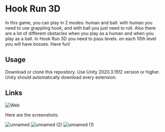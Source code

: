 # Hook Run 3D
In this game, you can play in 2 modes: human and ball. with human you need to use grappling hook, and with ball you just need to roll. Also there are a lot of different obstacles when you play as a human and when you play as a ball. In Hook Run 3D you need to pass levels. on each 10th level you will have bosses.
Have fun!

## Usage
Download or clone this repository. Use Unity 2020.3.15f2 version or higher. Unity should automatically download every extension.

## Links
![Web](https://ezzzz4.itch.io/hook-run-3d)

Here are the screenshots:

![unnamed](https://github.com/VladGaranovskyi/HookRun3D/assets/114082118/9b402c0c-1c3e-4beb-b8a3-a1c49757a231)
![unnamed (2)](https://github.com/VladGaranovskyi/HookRun3D/assets/114082118/bf22bbb2-2db3-40e5-97b2-1bedfaf202a8)
![unnamed (1)](https://github.com/VladGaranovskyi/HookRun3D/assets/114082118/0eabbf4a-66dc-4a06-80e2-5cd58ddf5b2f)

